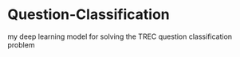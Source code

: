# Question-Classification
my deep learning model  for solving the TREC question classification problem
